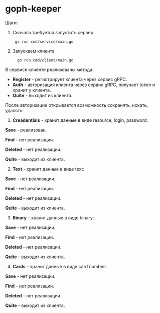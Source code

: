 # goph-keeper

Шаги:

1. Сначала требуется запустить сервер

        go run cmd/service/main.go

2. Запускаем клиента

         go run cmd/client/main.go

В сервисе клиенте реализованы метода:

- **Register** - регистрирует клиента через сервис gRPC.
- **Auth** - авторизация клиента через сервис gRPC, получает token и хранит у клиента.
- **Quite** - выходит из клиента.

После авторизации открывается возможность сохранять, искать, удалять:

1. **Creadentials** - хранит данные в виде resource, login, password:

**Save** - реализован.

**Find** - нет реализации.

**Deleted** - нет реализации.

**Quite** - выходит из клиента.

2. **Text** - хранит данные в виде text:

**Save** - нет реализации.

**Find** - нет реализации.

**Deleted** - нет реализации.

**Quite** - выходит из клиента.

3. **Binary** - хранит данные в виде binary:

**Save** - нет реализации.

**Find** - нет реализации.

**Deleted** - нет реализации.

**Quite** - выходит из клиента.

4. **Cards** - хранит данные в виде card number:

**Save** - нет реализации.

**Find** - нет реализации.

**Deleted** - нет реализации.

**Quite** - выходит из клиента.